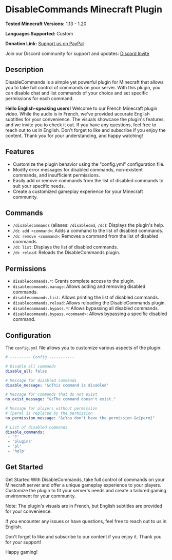 # DisableCommands Minecraft Plugin

**Tested Minecraft Versions:** 1.13 - 1.20

**Languages Supported:** Custom

**Donation Link:** [Support us on PayPal](https://www.paypal.com/donate/?hosted_button_id=J4Y27JYWLYLBG)

Join our Discord community for support and updates: [Discord Invite](https://discord.com/invite/Xf3PjwXzKg)

## Description

DisableCommands is a simple yet powerful plugin for Minecraft that allows you to take full control of commands on your server. With this plugin, you can disable chat and list commands of your choice and set specific permissions for each command.

**Hello English-speaking users!** Welcome to our French Minecraft plugin video. While the audio is in French, we've provided accurate English subtitles for your convenience. The visuals showcase the plugin's features, and we invite you to check it out. If you have any questions, feel free to reach out to us in English. Don't forget to like and subscribe if you enjoy the content. Thank you for your understanding, and happy watching!

## Features

- Customize the plugin behavior using the "config.yml" configuration file.
- Modify error messages for disabled commands, non-existent commands, and insufficient permissions.
- Easily add or remove commands from the list of disabled commands to suit your specific needs.
- Create a customized gameplay experience for your Minecraft community.

## Commands

- `/disablecommands` (aliases: `/disablecmd`, `/dc`): Displays the plugin's help.
- `/dc add <command>`: Adds a command to the list of disabled commands.
- `/dc remove <command>`: Removes a command from the list of disabled commands.
- `/dc list`: Displays the list of disabled commands.
- `/dc reload`: Reloads the DisableCommands plugin.

## Permissions

- `disablecommands.*`: Grants complete access to the plugin.
- `disablecommands.manage`: Allows adding and removing disabled commands.
- `disablecommands.list`: Allows printing the list of disabled commands.
- `disablecommands.reload`: Allows reloading the DisableCommands plugin.
- `disablecommands.bypass.*`: Allows bypassing all disabled commands.
- `disablecommands.bypass.<command>`: Allows bypassing a specific disabled command.

## Configuration

The `config.yml` file allows you to customize various aspects of the plugin:

```yaml
# --------- Config -----------

# Disable all commands
disable_all: false

# Message for disabled commands
disable_message: '&cThis command is disabled'

# Message for commands that do not exist
no_exist_message: "&cThe command doesn't exist."

# Message for players without permission
# {perm} is replaced by the permission
no_permission_message: "&cYou don't have the permission &e{perm}"

# List of disabled commands
disable_commands:
 - '?'
 - 'plugins'
 - 'pl'
 - 'help'
```
## Get Started

Get Started
With DisableCommands, take full control of commands on your Minecraft server and offer a unique gameplay experience to your players. Customize the plugin to fit your server's needs and create a tailored gaming environment for your community.

Note: The plugin's visuals are in French, but English subtitles are provided for your convenience.

If you encounter any issues or have questions, feel free to reach out to us in English.

Don't forget to like and subscribe to our content if you enjoy it. Thank you for your support!

Happy gaming!
